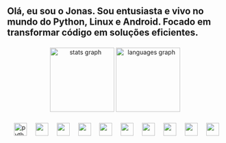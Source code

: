 <h2 align="left">Olá, eu sou o Jonas.
Sou entusiasta e vivo no mundo do Python, Linux e Android.
Focado em transformar código em soluções eficientes.</h2>

###

<div align="center">
  <img src="https://github-readme-stats.vercel.app/api?username=jonas-rafael&hide_title=false&hide_rank=false&show_icons=true&include_all_commits=true&count_private=true&disable_animations=false&theme=dracula&locale=en&hide_border=false" height="150" alt="stats graph"  />
  <img src="https://github-readme-stats.vercel.app/api/top-langs?username=jonas-rafael&locale=en&hide_title=false&layout=compact&card_width=320&langs_count=5&theme=dracula&hide_border=false" height="150" alt="languages graph"  />
</div>

###


###

<div align="left">
  <img width="12" />
  <img src="https://cdn.jsdelivr.net/gh/devicons/devicon/icons/python/python-original.svg" height="30" alt="python logo"  />
  <img width="12" />
  <img src="https://cdn.jsdelivr.net/gh/devicons/devicon@latest/icons/kotlin/kotlin-original.svg" height="30" /> 
  <img width="12" />
  <img src="https://cdn.jsdelivr.net/gh/devicons/devicon@latest/icons/linux/linux-original.svg" height="30" />
  <img width="12" />
  <img src="https://cdn.jsdelivr.net/gh/devicons/devicon@latest/icons/grafana/grafana-original.svg" height="30" />
  <img width="12" />
  <img src="https://cdn.jsdelivr.net/gh/devicons/devicon@latest/icons/kalilinux/kalilinux-original.svg" height="30" />
  <img width="12" />
  <img src="https://cdn.jsdelivr.net/gh/devicons/devicon@latest/icons/vagrant/vagrant-original.svg" height="30" />
  <img width="12" />
  <img src="https://cdn.jsdelivr.net/gh/devicons/devicon@latest/icons/android/android-original.svg" height="30" />
  <img width="12" />
  <img src="https://cdn.jsdelivr.net/gh/devicons/devicon@latest/icons/androidstudio/androidstudio-original.svg" height="30" />
  <img width="12" />
  <img src="https://cdn.jsdelivr.net/gh/devicons/devicon@latest/icons/archlinux/archlinux-original.svg" height="30" />
  <img width="12" />
  <img src="https://cdn.jsdelivr.net/gh/devicons/devicon@latest/icons/ansible/ansible-original.svg" height="30" />
          
          
                   
</div>

###


###


###

